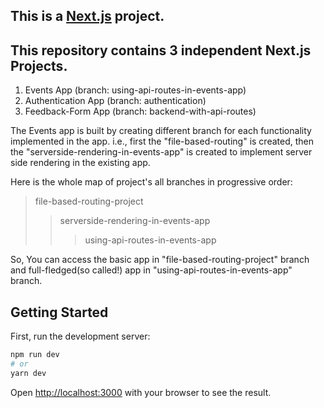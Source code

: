 ## This is a [Next.js](https://nextjs.org/) project. 

## This repository contains 3 independent Next.js Projects. 

1. Events App (branch: using-api-routes-in-events-app)
2. Authentication App (branch: authentication)
3. Feedback-Form App (branch: backend-with-api-routes)

The Events app is built by creating different branch for each functionality implemented in the app.
i.e., first the "file-based-routing" is created, then the "serverside-rendering-in-events-app" is created to implement server side rendering in the existing app. 

Here is the whole map of project's all branches in progressive order: 
>file-based-routing-project
>>serverside-rendering-in-events-app
>>>using-api-routes-in-events-app

So, You can access the basic app in "file-based-routing-project" branch and full-fledged(so called!) app in "using-api-routes-in-events-app" branch.
                                                                    

## Getting Started

First, run the development server:

```bash
npm run dev
# or
yarn dev
```
Open [http://localhost:3000](http://localhost:3000) with your browser to see the result.








